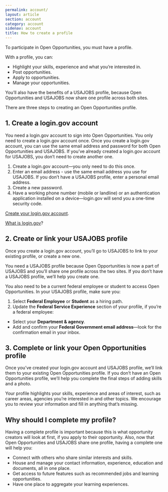 ```yaml
---
permalink: account/
layout: article
section: account
category: account
sidenav: account
title: How to create a profile
---
```



To participate in Open Opportunities, you must have a profile.

With a profile, you can:

- Highlight your skills, experience and what you’re interested in.
- Post opportunities.
- Apply to opportunities.
- Manage your opportunities.

You’ll also have the benefits of a USAJOBS profile, because Open Opportunities and USAJOBS now share one profile across both sites.

There are three steps to creating an Open Opportunities profile.

## 1. Create a login.gov account
You need a login.gov account to sign into Open Opportunities. You only need to create a login.gov account once. Once you create a login.gov account, you can use the same email address and password for both Open Opportunities and USAJOBS. If you’ve already created a login.gov account for USAJOBS, you don’t need to create another one.

1. Create a login.gov account—you only need to do this once.
2. Enter an email address - use the same email address you use for USAJOBS. If you don’t have a USAJOBS profile, enter a personal email address.
3. Create a new password.
4. Have a working phone number (mobile or landline) or an authentication application installed on a device—login.gov will send you a one-time security code.

[Create your login.gov account](https://login.usajobs.gov/Access/Transition).

[What is login.gov](login-gov)?

## 2. Create or link your USAJOBS profile
Once you create a login.gov account, you’ll go to USAJOBS to link to your existing profile, or create a new one.

You need a USAJOBS profile because Open Opportunities is now a part of USAJOBS and you’ll share one profile across the two sites. If you don’t have a USAJOBS profile, we’ll help you create one.

You also need to be a current federal employee or student to access Open Opportunities.  In your USAJOBS profile, make sure you:
1.	Select **Federal Employee** or **Student** as a hiring path.
2.	Update the **Federal Service Experience** section of your profile, if you’re a federal employee:
  * Select your **Department & agency**.
  * Add and confirm your **Federal Government email address**—look for the confirmation email in your inbox.


## 3. Complete or link your Open Opportunities profile
Once you’ve created your login.gov account and USAJOBS profile, we’ll link them to your existing Open Opportunities profile. If you don’t have an Open Opportunities profile, we’ll help you complete the final steps of adding skills and a photo.

Your profile highlights your skills, experience and areas of interest, such as career areas, agencies you’re interested in and other topics.  We encourage you to review your information and fill in anything that’s missing.

## Why should I complete my profile?
Having a complete profile is important because this is what opportunity creators will look at first, if you apply to their opportunity. Also, now that Open Opportunities and USAJOBS share one profile, having a complete one will help you: 
* Connect with others who share similar interests and skills.
* House and manage your contact information, experience, education and documents, all in one place.
* Get access to future features such as recommended jobs and learning opportunities.
* Have one place to aggregate your learning experiences.

